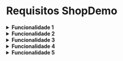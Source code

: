 # Requisitos ShopDemo

<details>
    <summary>
        <strong>
            Funcionalidade 1
        </strong>
    </summary>

**Descrição:** Importação de Cliente

**Como** usuário administrator do e-commerce

**Eu quero** poder importar clientes

**Para que** esses clientes possam ser usados dentro do sistema

### Cenário 1: Cliente novo

**Dado** um cliente que não possua o e-mail cadastrado

**Quando** a importação for solicitada

**Então** o cliente deve ser importado com sucesso

### Cenário 2: Cliente existente

**Dado** em cliente que já possua o e-mail cadastrado na base

**Quando** a importação for solicitada

**Então** a importação deve ser recusada

**E** um aviso de e-mail já cadastrado deve ser retornado

### Cenário 3: Cliente com informações inválidas

**Dado** um cliente que possua as informações inválidas

**Quando** a importação for solicitada

**Então** a importação deve ser recusada

**E** um aviso para cada informação inválida deve ser retornado

### Dados

O cliente possuí:

- nome: Texto obrigatório de até 50 caracteres
- sobrenome: Texto obrigatório de até 150 caracteres
- data de nascimento: Data obrigatória menor ou igual a data atual
- e-mail: Texto obrigatório até 256 caracteres

---

### Tarefas

- [ ] Criar uma branch a partir da branch "features/1-importacao-cliente" com o
      padrao "features/1-importacao-cliente-seu-nome"
- [ ] Criar uma solution chamada McbEdu.Mentorias.ShopDemo
- [ ] Criar um projeto asp.net core web api chamado
      McbEdu.Mentorias.ShopDemo.WebApi (os demais projetos como application,
      domain, infra.data e etc, fica a critério aberto)
- [ ] Desenvolver todos os requisitos funcionais a partir do projeto
      McbEdu.Mentorias.ShopDemo.WebApi
- [ ] O banco de dados é de livre escolha.

</details>

<details>
    <summary>
        <strong>
            Funcionalidade 2
        </strong>
    </summary>

**Descrição:** Importação de cliente em lote

**Como** usuário administrator do e-commerce

**Eu quero** poder importar clientes em lote

**Para que** esses clientes possam ser usados dentro do sistema

### Cenário 1: Importação com sucesso

**Dado** um lote de clientes

**Quando** a importação em lote for solicitada

**Então** os clientes devem ser importados se todos os clientes do lotem tiverem
sucesso

### Cenário 2: Importação com falha

**Dado** um lote de clientes

**Quando** a importação em lote for solicitada

**Então** nenhum cliente deve ser importado caso qualquer um deles apresente
algum erro

**E** deve ser retornado qual o motivo do não processamento

---

### Tarefas

- [ ] Criar uma branch a partir da branch da issue #1 chamada
      "features/1-importacao-cliente-lote" com o padrao
      "features/2-importacao-cliente-lote-seu-nome"
- [ ] No projeto McbEdu.Mentorias.ShopDemo.WebApi, adicionar a importação em
    lote seguindo os requisitos apresentados
</details>

<details>
    <summary>
        <strong>
            Funcionalidade 3
        </strong>
    </summary>

**Descrição:** Importação de pedido

**Como** usuário administrator do e-commerce

**Eu quero** poder importar pedidos

**Para que** esses pedidos possam ser usados dentro do sistema

### Cenário 1: Pedido novo

**Dado** um pedido que não possua o código cadastrado

**Quando** a importação for solicitada

**Então** o produto deve ser importado com sucesso

**E**, caso o cliente associado ao produto não exista, o cliente deve ser
cadastrado

**E**, caso o cliente associado ao pedido exista, mas com dados diferentes, a
importação deve ser feita, porém, um aviso de que o cliente existe com outros
dados deve ser retornado

**E**, caso os produtos associado ao pedido existam, mas com dados diferentes, a
importação deve ser feita, porém, um aviso de que o produto existe com outros
dados deve ser retornado.

**E**, caso existam dois itens ou mais com o mesmo produto, somente um item de
produto deve ser importado contendo a soma de todas as quantidades, a média dos
valores e a junção das descrições.

### Cenário 2: Pedido existente

**Dado** um pedido que já possua o código cadastrado na base

**Quando** a importação for solicitada

**Então** a importação deve ser recusada

**E** um aviso de código já cadastrado deve ser retornado

### Cenário 3: Pedido com informações inválidas

**Dado** um pedido que possua as informações inválidas

**Quando** a importação for solicitada

**Então** a importação deve ser recusada

**E** um aviso para cada informação inválida deve ser retornado

### Dados

O pedido possuí:

- código: Texto obrigatório de até 150 caracteres
- data: Data e Hora
- cliente: dados do cliente
- items: os itens do produto possuem as informações do produto, sequência,
  descrição, quantidade e valor unitário

---

### Tarefas

- [ ] Criar uma branch a partir da branch "features/10-importacao-pedido" da
      issue #4 com o padrao "features/4-importacao-pedido-seu-nome"
- [ ] Desenvolver essa funcionalidade a partir do projeto
    McbEdu.Mentorias.ShopDemo.WebApi
</details>

<details>
    <summary>
        <strong>
            Funcionalidade 4
        </strong>
    </summary>

**Descrição:** Importação de produto

**Como** usuário administrator do e-commerce

**Eu quero** poder importar produtos

**Para que** esses produtos possam ser usados dentro do sistema

### Cenário 1: Produto novo

**Dado** um produto que não possua o código cadastrado

**Quando** a importação for solicitada

**Então** o produto deve ser importado com sucesso

### Cenário 2: Produto existente

**Dado** um produto que já possua o código cadastrado na base

**Quando** a importação for solicitada

**Então** a importação deve ser recusada

**E** um aviso de código já cadastrado deve ser retornado

### Cenário 3: Produto com informações inválidas

**Dado** um produto que possua as informações inválidas

**Quando** a importação for solicitada

**Então** a importação deve ser recusada

**E** um aviso para cada informação inválida deve ser retornado

### Dados

O produto possuí:

- código: Texto obrigatório de até 150 caracteres
- descrição: Texto obrigatório de até 500 caracteres

---

### Tarefas

- [ ] Criar uma branch a partir da branch "features/3-importacao-produto" da
      issue #2 com o padrao "features/3-importacao-produto-seu-nome"
- [ ] Desenvolver essa funcionalidade a partir do projeto
      McbEdu.Mentorias.ShopDemo.WebApi

</details>

<details>
    <summary>
        <strong>
            Funcionalidade 5
        </strong>
    </summary>

**Descrição:** Importação de produto em lote

**Como** usuário administrator do e-commerce

**Eu quero** poder importar produtos em lote

**Para que** esses produtos possam ser usados dentro do sistema

### Cenário 1: Importação com sucesso

**Dado** um lote de produtos

**Quando** a importação em lote for solicitada

**Então** os produtos devem ser importados se todos os produtos do lotem tiverem
sucesso

### Cenário 2: Importação com falha

**Dado** um lote de produtos

**Quando** a importação em lote for solicitada

**Então** nenhum produto deve ser importado caso qualquer um deles apresente
algum erro

**E** deve ser retornado qual o motivo do não processamento

---

### Tarefas

- [ ] Criar uma branch a partir da branch da issue #3 chamada
      "features/4-importacao-produto-lote" com o padrao
      "features/4-importacao-produto-lote-seu-nome"
- [ ] No projeto McbEdu.Mentorias.ShopDemo.WebApi, adicionar a importação em
    lote seguindo os requisitos apresentados
</details>

